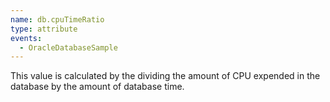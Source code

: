 ```yaml
---
name: db.cpuTimeRatio
type: attribute
events:
  - OracleDatabaseSample
---
```


This value is calculated by the dividing the amount of CPU expended in the database by the amount of database time.